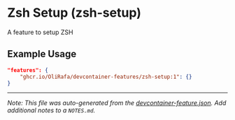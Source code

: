 
# Zsh Setup (zsh-setup)

A feature to setup ZSH

## Example Usage

```json
"features": {
    "ghcr.io/OliRafa/devcontainer-features/zsh-setup:1": {}
}
```





---

_Note: This file was auto-generated from the [devcontainer-feature.json](https://github.com/OliRafa/devcontainer-features/blob/main/src/zsh-setup/devcontainer-feature.json).  Add additional notes to a `NOTES.md`._
